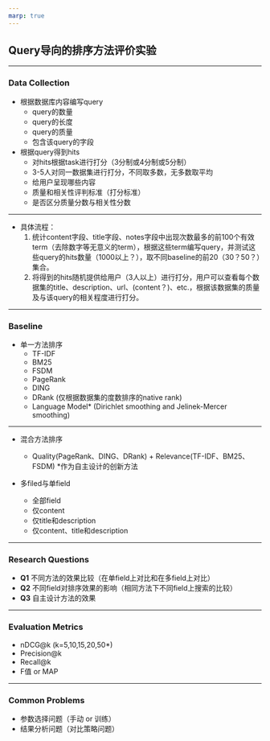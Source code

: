 ```yaml
---
marp: true
---
```

## Query导向的排序方法评价实验
---
### Data Collection

- 根据数据库内容编写query
    - query的数量
    - query的长度
    - query的质量
    - 包含该query的字段
- 根据query得到hits
    - 对hits根据task进行打分（3分制或4分制或5分制）
    - 3-5人对同一数据集进行打分，不同取多数，无多数取平均
    - 给用户呈现哪些内容
    - 质量和相关性评判标准（打分标准）
    - 是否区分质量分数与相关性分数
---
- 具体流程：
    1. 统计content字段、title字段、notes字段中出现次数最多的前100个有效term（去除数字等无意义的term），根据这些term编写query，并测试这些query的hits数量（1000以上？），取不同baseline的前20（30？50？）集合。
    2. 将得到的hits随机提供给用户（3人以上）进行打分，用户可以查看每个数据集的title、description、url、(content？)、etc.，根据该数据集的质量及与该query的相关程度进行打分。
---

### Baseline

- 单一方法排序
    - TF-IDF
    - BM25
    - FSDM
    - PageRank
    - DING
    - DRank (仅根据数据集的度数排序的native rank)
    - Language Model* (Dirichlet smoothing and Jelinek-Mercer smoothing)
---
- 混合方法排序
    - Quality(PageRank、DING、DRank) + Relevance(TF-IDF、BM25、FSDM)
    *作为自主设计的创新方法

- 多filed与单field
    - 全部field
    - 仅content
    - 仅title和description
    - 仅content、title和description
---
### Research Questions

- **Q1** 不同方法的效果比较（在单field上对比和在多field上对比）
- **Q2** 不同field对排序效果的影响（相同方法下不同field上搜索的比较）
- **Q3** 自主设计方法的效果

---
### Evaluation Metrics

- nDCG@k (k=5,10,15,20,50*)
- Precision@k
- Recall@k
- F值 or MAP
---
### Common Problems

- 参数选择问题（手动 or 训练）
- 结果分析问题（对比策略问题）
